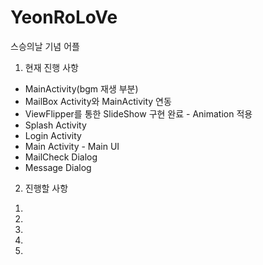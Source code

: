 # YeonRoLoVe
스승의날 기념 어플
1. 현재 진행 사항
 - MainActivity(bgm 재생 부분)
 - MailBox Activity와 MainActivity 연동
 - ViewFlipper를 통한 SlideShow 구현 완료 - Animation 적용
 - Splash Activity
 - Login Activity
 - Main Activity - Main UI
 - MailCheck Dialog
 - Message Dialog 
 
2. 진행할 사항
 1) 
 2) 
 3) 
 4) 
 5) 
